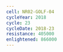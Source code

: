 ```yaml
---
cell: NR02-GOLF-04
cycleYear: 2018
cycle: 23
cycleDate: 2018-23
resistance: 405000
enlightened: 866000 
---
```

      